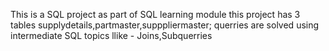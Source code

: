 This is a SQL project as part of SQL learning module
this project has 3 tables
supplydetails,partmaster,supppliermaster;
querries are solved using  intermediate SQL topics llike - Joins,Subquerries
